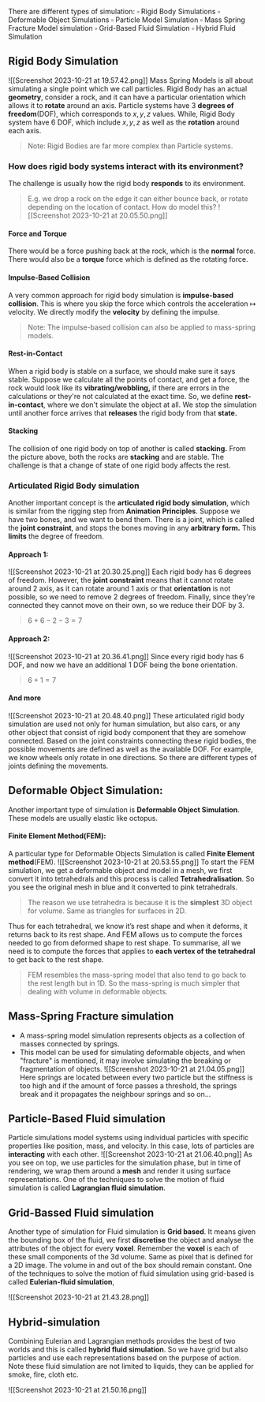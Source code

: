 There are different types of simulation: 
$\square$  Rigid Body Simulations
$\square$  Deformable Object Simulations
$\square$  Particle Model Simulation
$\square$  Mass Spring Fracture Model simulation
$\square$  Grid-Based Fluid Simulation
$\square$  Hybrid Fluid Simulation 

## Rigid Body Simulation
![[Screenshot 2023-10-21 at 19.57.42.png]]
Mass Spring Models is all about simulating a single point which we call particles. Rigid Body has an actual **geometry**, consider a rock, and it can have a particular orientation which allows it to **rotate** around an axis.
Particle systems have 3 **degrees of freedom**(DOF), which corresponds to $x,y,z$ values.
While, Rigid Body system have 6 DOF, which include $x,y,z$ as well as the **rotation** around each axis. 
>Note: Rigid Bodies are far more complex than Particle systems.
### How does rigid body systems interact with its environment?
The challenge is usually how the rigid body **responds** to its environment.
>E.g. we drop a rock on the edge it can either bounce back, or rotate depending on the location of contact. How do model this?
![[Screenshot 2023-10-21 at 20.05.50.png]]
#### Force and Torque
There would be a force pushing back at the rock, which is the **normal** force. There would also be a **torque** force which is defined as the rotating force.
#### Impulse-Based Collision
A very common approach for rigid body simulation is **impulse-based collision**. This is where you skip the force which controls the acceleration $\longmapsto$ velocity. We directly modify the **velocity** by defining the impulse.
>Note: The impulse-based collision can also be applied to mass-spring models.
#### Rest-in-Contact
When a rigid body is stable on a surface, we should make sure it says stable. Suppose we calculate all the points of contact, and get a force, the rock would look like its **vibrating/wobbling,** if there are errors in the calculations or they're not calculated at the exact time. So, we define **rest-in-contact**, where we don't simulate the object at all.
We stop the simulation until another force arrives that **releases** the rigid body from that **state.**
#### Stacking
The collision of one rigid body on top of another is called **stacking.** From the picture above, both the rocks are **stacking** and are stable. The challenge is that a change of state of one rigid body affects the rest. 

### Articulated Rigid Body simulation
Another important concept is the **articulated rigid body simulation**, which is similar from the rigging step from **Animation Principles**.
Suppose we have two bones, and we want to bend them. There is a joint, which is called the **joint constraint**, and stops the bones moving in any **arbitrary form.** This **limits** the degree of freedom. 
#### Approach 1:
![[Screenshot 2023-10-21 at 20.30.25.png]]
Each rigid body has $6$ degrees of freedom. However, the **joint constraint** means that it cannot rotate around $2$ axis, as it can rotate around $1$ axis or that **orientation** is not possible, so we need to remove $2$ degrees of freedom. Finally, since they're connected they cannot move on their own, so we reduce their DOF by $3$.
>$6+6-2-3=7$
#### Approach 2:
![[Screenshot 2023-10-21 at 20.36.41.png]]
Since every rigid body has $6$ DOF, and now we have an additional $1$ DOF being the bone orientation.
>$6+1=7$
 
#### And more
![[Screenshot 2023-10-21 at 20.48.40.png]]
These articulated rigid body simulation are used not only for human simulation, but also cars, or any other object that consist of rigid body component that they are somehow connected. Based on the joint constraints connecting these rigid bodies, the possible movements are defined as well as the available DOF. For example, we know wheels only rotate in one directions. So there are different types of joints defining the movements.


## Deformable Object Simulation:
Another important type of simulation is **Deformable Object Simulation**. These models are usually elastic like octopus.
#### Finite Element Method(FEM):
A particular type for Deformable Objects Simulation is called **Finite Element method**(FEM).
![[Screenshot 2023-10-21 at 20.53.55.png]]
To start the FEM simulation, we get a deformable object and model in a mesh, we first convert it into tetrahedrals and this process is called **Tetrahedralisation**. So you see the original mesh in blue and it converted to pink tetrahedrals. 

>The reason we use tetrahedra is because it is the **simplest** 3D object for volume. Same as triangles for surfaces in 2D.

Thus for each tetrahedral, we know it’s rest shape and when it deforms, it returns back to its rest shape. And FEM allows us to compute the forces needed to go from deformed shape to rest shape. 
To summarise,  all we need is to compute the forces that applies to **each vertex of the tetrahedral** to get back to the rest shape.

>FEM resembles the mass-spring model that also tend to go back to the rest length but in 1D. So the mass-spring is much simpler that dealing with volume in deformable objects.


## Mass-Spring Fracture simulation
- A mass-spring model simulation represents objects as a collection of masses connected by springs.
- This model can be used for simulating deformable objects, and when "fracture" is mentioned, it may involve simulating the breaking or fragmentation of objects.
![[Screenshot 2023-10-21 at 21.04.05.png]]
 Here springs are located between every two particle but the stiffness is too high and if the amount of force passes a threshold, the springs break and it propagates the neighbour springs and so on...


## Particle-Based Fluid simulation
Particle simulations model systems using individual particles with specific properties like position, mass, and velocity. In this case, lots of particles are **interacting** with each other.
![[Screenshot 2023-10-21 at 21.06.40.png]]
 As you see on top, we use particles for the simulation phase, but in time of rendering, we wrap them around a **mesh** and render it using surface representations. One of the techniques to solve the motion of fluid simulation is called **Lagrangian fluid simulation**.

## Grid-Bassed Fluid simulation
Another type of simulation for Fluid simulation is **Grid based**. It means given the bounding box of the fluid, we first **discretise** the object and analyse the attributes of the object for every **voxel**. Remember the **voxel** is each of these small components of the 3d volume. Same as pixel that is defined for a 2D image. 
The volume in and out of the box should remain constant.
One of the techniques to solve the motion of fluid simulation using grid-based is called **Eulerian-fluid simulation**,

![[Screenshot 2023-10-21 at 21.43.28.png]]

## Hybrid-simulation
Combining Eulerian and Lagrangian methods provides the best of two worlds and this is called **hybrid fluid simulation**. So we have grid but also particles and use each representations based on the purpose of action. Note these fluid simulation are not limited to liquids, they can be applied for smoke, fire, cloth etc.

![[Screenshot 2023-10-21 at 21.50.16.png]]



